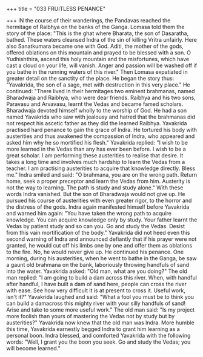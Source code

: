 +++
title = "033 FRUITLESS PENANCE"

+++
IN the course of their wanderings, the
Pandavas reached the hermitage of
Raibhya on the banks of the Ganga.
Lomasa told them the story of the place:
"This is the ghat where Bharata, the son of
Dasaratha, bathed. These waters cleansed
Indra of the sin of killing Vritra unfairly.
Here also Sanatkumara became one with
God. Aditi, the mother of the gods,
offered oblations on this mountain and
prayed to be blessed with a son. O
Yudhishthira, ascend this holy mountain
and the misfortunes, which have cast a
cloud on your life, will vanish. Anger and
passion will be washed off if you bathe in
the running waters of this river."
Then Lomasa expatiated in greater detail
on the sanctity of the place.
He began the story thus: "Yavakrida, the
son of a sage, met with destruction in this
very place."
He continued: "There lived in their
hermitages two eminent brahmanas,
named Bharadwaja and Raibhya, who
were dear friends. Raibhya and his two
sons, Paravasu and Arvavasu, learnt the
Vedas and became famed scholars.
Bharadwaja devoted himself wholly to the
worship of God. He had a son named
Yavakrida who saw with jealousy and
hatred that the brahmanas did not respect
his ascetic father as they did the learned
Raibhya.
Yavakrida
practised
hard
penance to gain the grace of Indra. He
tortured his body with austerities and thus
awakened the compassion of Indra, who
appeared and asked him why he so
mortified his flesh."
Yavakrida replied: "I wish to be more
learned in the Vedas than any has ever
been before. I wish to be a great scholar. I
am performing these austerities to realise
that desire. It takes a long time and
involves much hardship to learn the Vedas
from a teacher. I am practising austerities
to acquire that knowledge directly. Bless
me."
Indra smiled and said: "O brahmana, you
are on the wrong path. Return home, seek
a proper preceptor and learn the Vedas
from him. Austerity is not the way to
learning. The path is study and study
alone." With these words Indra vanished.
But the son of Bharadwaja would not give
up.
He pursued his course of austerities with
even greater rigor, to the horror and the
distress of the gods. Indra again
manifested himself before Yavakrida and
warned him again:
"You have taken the wrong path to
acquire knowledge. You can acquire
knowledge only by study. Your father
learnt the Vedas by patient study and so
can you. Go and study the Vedas. Desist
from this vain mortification of the body."
Yavakrida did not heed even this second
warning of Indra and announced defiantly
that if his prayer were not granted, he
would cut off his limbs one by one and
offer them as oblations to the fire. No, he
would never give up.
He continued his penance. One morning,
during his austerities, when he went to
bathe in the Ganga, be saw a gaunt old
brahmana on the bank, laboriously
throwing handfuls of sand into the water.
Yavakrida asked: "Old man, what are you
doing?" The old man replied: "I am going
to build a dam across this river. When,
with handful after handful, I have built a
dam of sand here, people can cross the
river with ease. See how very difficult it is
at present to cross it. Useful work, isn't
it?"
Yavakrida laughed and said: "What a fool
you must be to think you can build a damacross this mighty river with your silly
handfuls of sand! Arise and take to some
more useful work."
The old man said: "Is my project more
foolish than yours of mastering the Vedas
not by study but by austerities?"
Yavakrida now knew that the old man was
Indra. More humble this time, Yavakrida
earnestly begged Indra to grant him
learning as a personal boon.
Indra blessed, and comforted Yavakrida
with the following words:
"Well, I grant you the boon you seek. Go
and study the Vedas; you will become
learned."